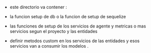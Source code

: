 * este directorio va contener : 

- la funcion setup de db o la funcion de setup de sequelize
- las funciones de setup de los servicios de agente y metricas o mas servicios segun el proyecto y las entidades 


- definir metodos custom en los servicios de las entidades y esos servicios van a consumir los modelos . 
